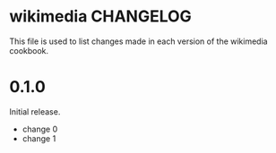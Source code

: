 # wikimedia CHANGELOG

This file is used to list changes made in each version of the wikimedia cookbook.

# 0.1.0

Initial release.

- change 0
- change 1

